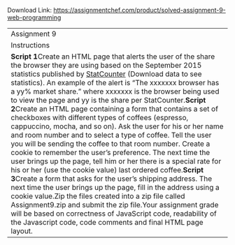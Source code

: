 Download Link: https://assignmentchef.com/product/solved-assignment-9-web-programming
<br>
<table width="100%">

 <tbody>

  <tr>

   <td colspan="2">Assignment 9</td>

  </tr>

  <tr>

   <td width="15%">Instructions</td>

   <td> </td>

  </tr>

  <tr>

   <td colspan="2"><strong>Script 1</strong>Create an HTML page that alerts the user of the share the browser they are using based on the September 2015 statistics published by <a href="http://gs.statcounter.com/">StatCounter</a> (Download data to see statistics). An example of the alert is “The xxxxxxx browser has a yy% market share.” where xxxxxxx is the browser being used to view the page and yy is the share per StatCounter.<strong>Script 2</strong>Create an HTML page containing a form that contains a set of checkboxes with different types of coffees (espresso, cappuccino, mocha, and so on). Ask the user for his or her name and room number and to select a type of coffee. Tell the user you will be sending the coffee to that room number. Create a cookie to remember the user’s preference. The next time the user brings up the page, tell him or her there is a special rate for his or her (use the cookie value) last ordered coffee.<strong>Script 3</strong>Create a form that asks for the user’s shipping address. The next time the user brings up the page, fill in the address using a cookie value.Zip the files created into a zip file called Assignment9.zip and submit the zip file.Your assignment grade will be based on correctness of JavaScript code, readability of the Javascript code, code comments and final HTML page layout.</td>

  </tr>

 </tbody>

</table>